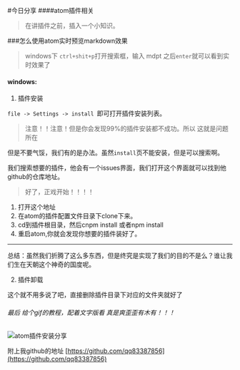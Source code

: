 <!--
author: 小莫
date: 2016-05-11
title: atom的使用和插件的安装
tags: atom
category: atom插件
status: publish
summary: 由于生活在天朝这个神奇的国度，因此任何网站都会被强。因此安装插件就会很困扰，那么我们除了翻墙要怎么去解决这个问题呢？
-->

#今日分享
####atom插件相关

>在讲插件之前，插入一个小知识。

###怎么使用atom实时预览markdown效果
>windows下 `ctrl+shit+p`打开搜索框，输入 mdpt 之后`enter`就可以看到实时效果了

#### windows:
1. 插件安装

`file -> Settings -> install `即可打开插件安装列表。
> 注意！！注意！但是你会发现99%的插件安装都不成功。所以 这就是问题所在

但是不要气馁，我们有的是办法。虽然`install`页不能安装，但是可以搜索啊。

我们搜索想要的插件，他会有一个issues界面，我们打开这个界面就可以找到他github的仓库地址。
>好了，正戏开始！！！！

1. 打开这个地址
2. 在atom的插件配置文件目录下clone下来。
3. cd到插件根目录，然后cnpm install 或者npm install
4. 重启atom,你就会发现你想要的插件装好了。

******
总结：虽然我们折腾了这么多东西，但是终究是实现了我们的目的不是么？谁让我们生在天朝这个神奇的国度呢。

2. 插件卸载

这个就不用多说了吧，直接删除插件目录下对应的文件夹就好了

###### 最后 给个gif的教程，配着文字版看 真是爽歪歪有木有！！！
![atom插件安装分享](http://static.xiaomo.info/markdown/images/atomPlugins.gif)

附上我github的地址
   [https://github.com/qq83387856](https://github.com/qq83387856)
